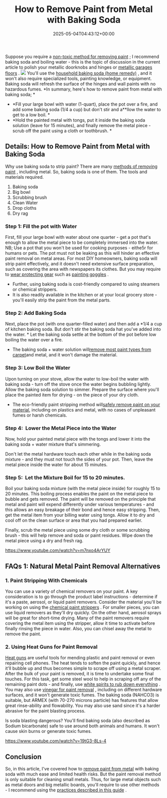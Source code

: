 ﻿---
layout: post
title: How to Remove Paint from Metal with Baking Soda
date: '2025-05-04T04:43:12+00:00'
categories:
- DIY Paintings
tags: []
slug: /how-to-remove-paint-from-metal-with-baking-soda/
lastmod: 2025-05-07T12:21:27+03:00
---

Suppose you require a
[non-toxic method for removing paint](https://pestpolicy.com/how-to-remove-paint-from-metal-door/)
; I recommend baking soda and boiling water - this is the topic of discussion in the current article to polish your metallic doorknobs and hinges or
[metallic garages floors](https://pestpolicy.com/best-paint-for-metal-garage-door/)
.
![](/assets/img/12/Pest-Control.jpg)
You'll use the
[household baking soda (home remedy)](https://www.onecrazyhouse.com/40-uses-for-baking-soda/)
, and it won't also require specialized tools, painting knowledge, or equipment. Baking soda will refresh the surface of the hinges and wall paints with no hazardous fumes.
*In summary, here's how to remove paint from metal with baking soda; *
- *Fill your large bowl with water (1-quart), place the pot over a fire, and add some baking soda (1/4 a cup) but don't stir and a**llow the water to get to a low boil. *
- *Hold the painted metal with tongs, put it inside the baking soda solution (leave for 15 minutes), and finally remove the metal piece - scrub off the paint using a cloth or toothbrush. *
## Details: How to Remove Paint from Metal with Baking Soda
Why use baking soda to strip paint? There are many
[methods of removing paint](https://pestpolicy.com/how-to-remove-paint-from-clothes/)
, including metal. So, baking soda is one of them. The tools and materials required.
1. Baking soda
2. Big bowl
3. Scrubbing brush
4. Clean Water
5. Drop cloths
6. Dry rag
### Step 1: Fill the pot with Water
First, fill your large bowl with water about one quarter - get a pot that's enough to allow the metal piece to be completely immersed into the water.
NB; Use a pot that you won't be used for cooking purposes - eithe5r for humans or pets. The pot must not be leaking as this will hinder an effective paint removal on metal areas.
For most DIY homeowners, baking soda will strip paint effectively, and it doesn't need extensive surface preparation, such as covering the area with newspapers its clothes. But you may require to
[wear protecting gear](https://www.osha.gov/personal-protective-equipment)
such as
[painting goggles](https://pestpolicy.com/best-safety-glasses-for-spray-painting/)
.
- Further, using baking soda is cost-friendly compared to using steamers or chemical strippers.
- It is also readily available in the kitchen or at your local grocery store - you'll easily strip the paint from the metal parts.
### Step 2: Add Baking Soda
Next, place the pot (with one quarter-filled water) and then add a
*1/4 a cup of kitchen baking soda. But don't stir the baking soda hat you've added into the water. *
Let the baking soda settle at the bottom of the pot before low boiling the water over a fire.
- The baking soda + water solution will[remove most paint types from carpet](https://pestpolicy.com/how-to-remove-dry-paint-from-carpet/)and metal, and it won't damage the material.
### Step 3: Low Boil the Water
Upon turning on your stove, allow the water to low-boil the water with baking soda - turn off the stove once the water begins bubbling lightly.
Allow the baking soda solution to simmer. Prepare the surface where you'll place the painted item for drying - on the piece of your dry cloth.
- The eco-friendly paint stripping method will[safely remove paint on your material](https://pestpolicy.com/how-to-remove-paint-from-plastic/), including on plastics and metal, with no cases of unpleasant fumes or harsh chemicals.
### Step 4:  Lower the Metal Piece into the Water
Now, hold your painted metal piece with the tongs and lower it into the baking soda + water mixture that's simmering.

Don't let the metal hardware touch each other while in the baking soda mixture - and they must not touch the sides of your pot. Then, leave the metal piece inside the water for about 15 minutes.
### Step 5:  Let the Mixture Boil for 15 to 20 minutes.
Boil your baking soda mixture (with the metal piece inside) for roughly 15 to 20 minutes. This boiling process enables the paint on the metal piece to bubble and gets removed.
The paint will be removed on the principle that metal and paint will expend differently under various temperatures - and this allows an easy breakage of their bond and hence easy stripping.
Then, get the metal item from your billing water using tongs. Allow it to dry and
cool off on the clean surface or area that you had prepared earlier.

Finally, scrub the metal piece using some dry cloth or some scrubbing brush - this will help remove and soda or paint residues. Wipe down the metal piece using a dry and fresh rag.

https://www.youtube.com/watch?v=m7nxo4ArYUY
## FAQs 1: Natural Metal Paint Removal Alternatives
### 1. Paint Stripping With Chemicals
You can use a variety of chemical removers on your paint. A key consideration is to go through the product label instructions - determine if it's a paste, aerosol, or
liquid paint removers.
Consider the material you'll be working on using the
[chemical paint strippers](https://pestpolicy.com/best-paint-strippers/)
. For smaller pieces, you can use liquid removers as they'll dry quickly. On the other hand, aerosol sprays will be great for short-time drying.
Many of the paint removers require covering the metal item using the stripper, allow it time to activate before finally rinsing the piece in water. Also, you can chisel away the metal to remove the paint.
### 2. Using Heat Guns for Paint Removal
[Heat guns](https://pestpolicy.com/best-heat-gun-for-removing-paint/)
are useful tools for mending plastic and paint removal or even repairing cell phones. The heat tends to soften the paint quickly, and hence it'll bubble up and thus becomes simple to scrape off using a metal scraper.
After the bulk of your paint is removed, it is time to undertake some final touches. For this task, get some steel wool to help in scraping off any of the remaining paint dots - and finally, use
[white spirits to rub down everything](https://pestpolicy.com/does-mineral-spirits-remove-paint/)
.
You may also use
[vinegar for paint removal](https://pestpolicy.com/does-vinegar-remove-paint/)
, including on different hardware surfaces, and it won't generate toxic fumes.
The baking soda (NAHCO3) is suitable, but ARMEX (with 70-270 microns particle) has features that allow great rinse-ability and flowability. You may also use sand since it's a harder abrasive for the paint blasting process.

Is soda blasting dangerous? You'll find baking soda (also described as Sodium bicarbonate) safe to use around both animals and humans. It won't cause skin burns or generate toxic fumes.

https://www.youtube.com/watch?v=19tG3-8Ls-4
## Conclusion
So, in this article, I've covered how to
[remove paint from metal](https://pestpolicy.com/how-to-remove-latex-paint-from-metal/)
with baking soda with much ease and limited health risks. But the paint removal method is only suitable for cleaning small metals.
Thus, for large metal objects such as metal doors and big metallic boards, you'll require to use other methods - I recommend using the
[practices described in this guide](https://pestpolicy.com/how-to-remove-paint-from-metal-railing/)
.